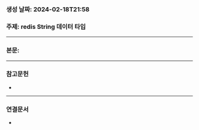 ### 생성 날짜: 2024-02-18T21:58
### 주제: redis String 데이터 타입
---
### 본문:

---
### 참고문헌
- 
---
### 연결문서
- 

